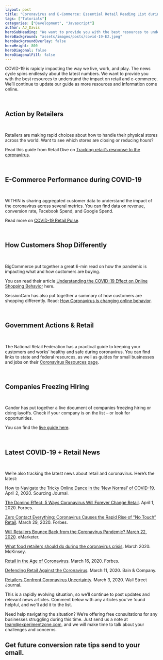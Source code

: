 ```yaml
---
layout: post
title: "Coronavirus and E-Commerce: Essential Retail Reading List during this Historic Time"
tags: ["Tutorials"]
categories: ["Development", "Javascript"]
author: AJ_Davis
heroSubHeading: "We want to provide you with the best resources to understand the impact on retail and e-commerce. We’ll continue to update our guide as more resources and information come online."
heroBackground: "assets/images/posts/covid-19-EZ.jpeg"
heroBackgroundOverlay: false
heroHeight: 800
heroDiagonal: false
heroDiagonalFill: false
---
```


COVID-19 is rapidly impacting the way we live, work, and play. The news cycle spins endlessly about the latest numbers. We want to provide you with the best resources to understand the impact on retail and e-commerce. We’ll continue to update our guide as more resources and information come online.

&nbsp;

## Action by Retailers

&nbsp;

Retailers are making rapid choices about how to handle their physical stores across the world. Want to see which stores are closing or reducing hours?

Read this guide from Retail Dive on [Tracking retail’s response to the coronavirus](https://www.retaildive.com/news/tracking-retails-response-to-the-coronavirus/574216/).

&nbsp;

## E-Commerce Performance during COVID-19

&nbsp;

WITHIN is sharing aggregated customer data to understand the impact of the coronavirus across several metrics. You can find data on revenue, conversion rate, Facebook Spend, and Google Spend.

Read more on [COVID-19 Retail Pulse](https://go.within.co/retail-pulse/).

&nbsp;

## How Customers Shop Differently

&nbsp;

BigCommerce put together a great 6-min read on how the pandemic is impacting what and how customers are buying.

You can read their article [Understanding the COVID-19 Effect on Online Shopping Behavior](https://www.bigcommerce.com/blog/covid-19-ecommerce/#changes-in-revenue-across-ecommerce) here.

SessionCam has also put together a summary of how customers are shopping differently. Read: [How Coronavirus is changing online behavior](https://sessioncam.com/how-coronavirus-is-changing-online-behaviour/).

&nbsp;

## Government Actions & Retail

&nbsp;

The National Retail Federation has a practical guide to keeping your customers and works’ healthy and safe during coronavirus. You can find links to state and federal resources, as well as guides for small businesses and jobs on their [Coronavirus Resources page](https://nrf.com/resources/retail-safety-and-security-tools/coronavirus-resources-retailers).

&nbsp;

## Companies Freezing Hiring

&nbsp;

Candor has put together a live document of companies freezing hiring or doing layoffs. Check if your company is on the list – or look for opportunities.

You can find the [live guide here](https://candor.co/hiring-freezes/).

&nbsp;

## Latest COVID-19 + Retail News

&nbsp;

We’re also tracking the latest news about retail and coronavirus. Here’s the latest:

[How to Navigate the Tricky Online Dance in the ‘New Normal’ of COVID-19](https://sourcingjournal.com/topics/lifestyle-monitor/cotton-incorporated-online-shopping-coronavirus-millennials-bopis-edited-instagram-203514/). April 2, 2020. Sourcing Journal.

[The Domino Effect: 5 Ways Coronavirus Will Forever Change Retail](https://www.forbes.com/sites/christopherwalton/2020/04/01/the-domino-effect-5-ways-coronavirus-will-forever-change-retail/#49f4e87866be). April 1, 2020. Forbes.

[Zero Contact Everything: Coronavirus Causes the Rapid Rise of “No Touch” Retail](https://www.forbes.com/sites/jonbird1/2020/03/29/zero-contact-everything-coronavirus-causes-the-rapid-rise-of-no-touch-retail/#4145250838cf). March 29, 2020. Forbes.

[Will Retailers Bounce Back from the Coronavirus Pandemic? March 22, 2020](https://www.emarketer.com/content/will-retailers-bounce-back-from-the-coronavirus-pandemic). eMarketer.

[What food retailers should do during the coronavirus crisis](https://www.mckinsey.com/industries/retail/our-insights/what-food-retailers-should-do-during-the-coronavirus-crisis). March 2020. McKinsey.

[Retail in the Age of Coronavirus](https://www.forbes.com/sites/neilstern/2020/03/16/retail-in-the-age-of-coronavirus/#4e7646b2490c). March 16, 2020. Forbes.

[Defending Retail Against the Coronavirus](https://www.bain.com/insights/defending-retail-against-the-coronavirus/). March 11, 2020. Bain & Company.

[Retailers Confront Coronavirus Uncertainty](https://www.wsj.com/articles/retailers-confront-coronavirus-uncertainty-11583235300). March 3, 2020. Wall Street Journal.

This is a rapidly evolving situation, so we’ll continue to post updates and relevant news articles. Comment below with any articles you’ve found helpful, and we’ll add it to the list.

Need help navigating the situation? We’re offering free consultations for any businesses struggling during this time. Just send us a note at [team@experimentzone.com](mailto:team@experimentzone.com), and we will make time to talk about your challenges and concerns.

<div class="strip-grey pt-5 pb-5 mt-5 team-summary">
  <div class="container justify-content-center">
    <!-- <div class="row"> -->
    <div class="col-12">
      <h2 class="mb-n2 text-center">
        Get future conversion rate tips send to your email.
      </h2>
      <div class="_form_11"></div>
      <script
        src="https://experimentzone.activehosted.com/f/embed.php?id=11"
        type="text/javascript"
        charset="utf-8"
      ></script>
    </div>
  </div>
  <!-- </div> -->
</div>
<!-- {% include page-teardown-cta.html
heading=site.params.page_teardown_cta.heading
subheading=site.params.page_teardown_cta.subheading
%} -->
